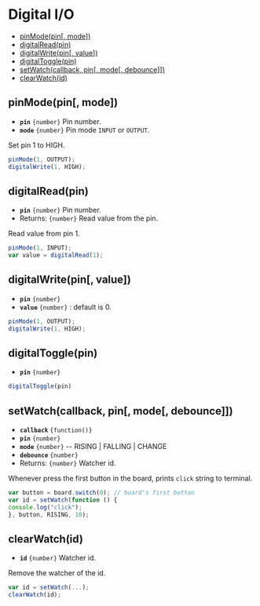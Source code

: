 Digital I/O
===========

* [pinMode(pin[, mode])]()
* [digitalRead(pin)]()
* [digitalWrite(pin[, value])]()
* [digitalToggle(pin)]()
* [setWatch(callback, pin[, mode[, debounce]])]()
* [clearWatch(id)]()

## pinMode(pin[, mode])

* __`pin`__ `{number}` Pin number.
* __`mode`__ `{number}` Pin mode `INPUT` or `OUTPUT`.

Set pin 1 to HIGH.

```js
pinMode(1, OUTPUT);
digitalWrite(1, HIGH);
```


## digitalRead(pin)

* __`pin`__ `{number}` Pin number.
* Returns: `{number}` Read value from the pin.

Read value from pin 1.

```js
pinMode(1, INPUT);
var value = digitalRead(1);
```


## digitalWrite(pin[, value])

* __`pin`__ `{number}`
* __`value`__ `{number}` : default is 0.

```js
pinMode(1, OUTPUT);
digitalWrite(1, HIGH);
```


## digitalToggle(pin)

* __`pin`__ `{number}`

```js
digitalToggle(pin)
```


## setWatch(callback, pin[, mode[, debounce]])

* __`callback`__ `{function()}`
* __`pin`__ `{number}`
* __`mode`__ `{number}` -- RISING | FALLING | CHANGE
* __`debounce`__ `{number}`
* Returns: `{number}` Watcher id.

Whenever press the first button in the board, prints `click` string to terminal.

```js
var button = board.switch(0); // board's first button
var id = setWatch(function () {
console.log("click");
}, button, RISING, 10);
```


## clearWatch(id)

* __`id`__ `{number}` Watcher id.

Remove the watcher of the id.

```js
var id = setWatch(...);
clearWatch(id);
```
